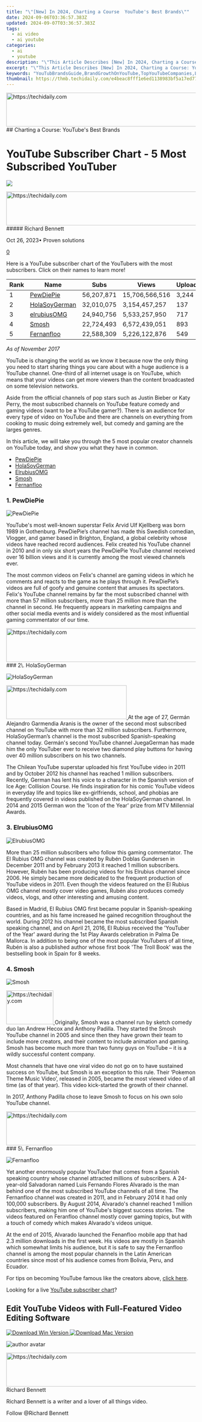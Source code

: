 ```yaml
---
title: "\"[New] In 2024, Charting a Course  YouTube's Best Brands\""
date: 2024-09-06T03:36:57.383Z
updated: 2024-09-07T03:36:57.383Z
tags:
  - ai video
  - ai youtube
categories:
  - ai
  - youtube
description: "\"This Article Describes [New] In 2024, Charting a Course: YouTube's Best Brands\""
excerpt: "\"This Article Describes [New] In 2024, Charting a Course: YouTube's Best Brands\""
keywords: "YouTubBrandsGuide,BrandGrowthOnYouTube,TopYouTubeCompanies,LeadingYouTubeEntities,SuccessfulYouTubeVids,YouTubeBrandChart,BrandsThrivingYouTube"
thumbnail: https://thmb.techidaily.com/e4beac8fff1e6ed1138983bf5a17ed77a249b1784cd0b6ce36cdaf1016dc1bb5.png
---
```


<!-- affiliate ads begin -->
<a href="https://bluettius.sjv.io/c/5597632/2139123/17108" target="_top" id="2139123">
  <img src="//a.impactradius-go.com/display-ad/17108-2139123" border="0" alt="https://techidaily.com" width="728" height="90"/>
</a>
<img height="0" width="0" src="https://bluettius.sjv.io/i/5597632/2139123/17108" style="position:absolute;visibility:hidden;" border="0" />
<!-- affiliate ads end -->
## Charting a Course: YouTube's Best Brands

# YouTube Subscriber Chart - 5 Most Subscribed YouTuber

![](https://images.wondershare.com/filmora/article-images/richard-bennett.jpg)

<!-- affiliate ads begin -->
<a href="https://ephamedtechinc.pxf.io/c/5597632/2136613/26400" target="_top" id="2136613">
  <img src="//a.impactradius-go.com/display-ad/26400-2136613" border="0" alt="https://techidaily.com" width="728" height="90"/>
</a>
<img height="0" width="0" src="https://ephamedtechinc.pxf.io/i/5597632/2136613/26400" style="position:absolute;visibility:hidden;" border="0" />
<!-- affiliate ads end -->
##### Richard Bennett

 Oct 26, 2023• Proven solutions

[0](#commentsBoxSeoTemplate)

Here is a YouTube subscriber chart of the YouTubers with the most subscribers. Click on their names to learn more!

 | Rank | Name                   | Subs       | Views          | Uploads |
| ---- | ---------------------- | ---------- | -------------- | ------- |
| 1    | [PewDiePie](#pew)      | 56,207,871 | 15,706,566,516 | 3,244   |
| 2    | [HolaSoyGerman](#hola) | 32,010,075 | 3,154,457,257  | 137     |
| 3    | [elrubiusOMG](#elru)   | 24,940,756 | 5,533,257,950  | 717     |
| 4    | [Smosh](#smosh)        | 22,724,493 | 6,572,439,051  | 893     |
| 5    | [Fernanfloo](#fern)    | 22,588,309 | 5,226,122,876  | 549     |

 _As of November 2017_

 YouTube is changing the world as we know it because now the only thing you need to start sharing things you care about with a huge audience is a YouTube channel. One-third of all internet usage is on YouTube, which means that your videos can get more viewers than the content broadcasted on some television networks.

Aside from the official channels of pop stars such as Justin Bieber or Katy Perry, the most subscribed channels on YouTube feature comedy and gaming videos (want to be a YouTube gamer?). There is an audience for every type of video on YouTube and there are channels on everything from cooking to music doing extremely well, but comedy and gaming are the larges genres.

In this article, we will take you through the 5 most popular creator channels on YouTube today, and show you what they have in common.

* [PewDiePie](#pew)
* [HolaSoyGerman](#hola)
* [ElrubiusOMG](#elru)
* [Smosh](#smosh)
* [Fernanfloo](#fern)

### 1\.  PewDiePie

![PewDiePie](https://images.wondershare.com/filmora/article-images/pew-die-pie.jpg)

YouTube's most well-known superstar Felix Arvid Ulf Kjellberg was born 1989 in Gothenburg. PewDiePie’s channel has made this Swedish comedian, Vlogger, and gamer based in Brighton, England, a global celebrity whose videos have reached record audiences. Felix created his YouTube channel in 2010 and in only six short years the PewDiePie YouTube channel received over 16 billion views and it is currently among the most viewed channels ever.

The most common videos on Felix's channel are gaming videos in which he comments and reacts to the game as he plays through it. PewDiePie’s videos are full of goofy and genuine content that amuses its spectators. Felix's YouTube channel remains by far the most subscribed channel with more than 57 million subscribers, more than 25 million more than the channel in second. He frequently appears in marketing campaigns and other social media events and is widely considered as the most influential gaming commentator of our time.

<!-- affiliate ads begin -->
<a href="https://ephamedtechinc.pxf.io/c/5597632/2137226/26400" target="_top" id="2137226">
  <img src="//a.impactradius-go.com/display-ad/26400-2137226" border="0" alt="https://techidaily.com" width="728" height="90"/>
</a>
<img height="0" width="0" src="https://ephamedtechinc.pxf.io/i/5597632/2137226/26400" style="position:absolute;visibility:hidden;" border="0" />
<!-- affiliate ads end -->
###  2\.  HolaSoyGerman

![HolaSoyGerman](https://images.wondershare.com/filmora/article-images/hola-soy-german.jpg)

<!-- affiliate ads begin -->
<a href="https://25home.pxf.io/c/5597632/2123479/16836" target="_top" id="2123479">
  <img src="//a.impactradius-go.com/display-ad/16836-2123479" border="0" alt="https://techidaily.com" width="320" height="90"/>
</a>
<img height="0" width="0" src="https://25home.pxf.io/i/5597632/2123479/16836" style="position:absolute;visibility:hidden;" border="0" />
<!-- affiliate ads end -->
At the age of 27, Germán Alejandro Garmendia Aranis is the owner of the second most subscribed channel on YouTube with more than 32 million subscribers. Furthermore, HolaSoyGerman’s channel is the most subscribed Spanish-speaking channel today. Germán's second YouTube channel JuegaGerman has made him the only YouTuber ever to receive two diamond play buttons for having over 40 million subscribers on his two channels.

The Chilean YouTube superstar uploaded his first YouTube video in 2011 and by October 2012 his channel has reached 1 million subscribers. Recently, German has lent his voice to a character in the Spanish version of Ice Age: Collision Course. He finds inspiration for his comic YouTube videos in everyday life and topics like ex-girlfriends, school, and phobias are frequently covered in videos published on the HolaSoyGerman channel. In 2014 and 2015 German won the 'Icon of the Year' prize from MTV Millennial Awards.

###  3\.  ElrubiusOMG

![ElrubiusOMG](https://images.wondershare.com/filmora/article-images/elrubius-omg.jpg)

More than 25 million subscribers who follow this gaming commentator. The El Rubius OMG channel was created by Rubén Doblas Gundersen in December 2011 and by February 2013 it reached 1 million subscribers. However, Rubén has been producing videos for his Elrubius channel since 2006\. He simply became more dedicated to the frequent production of YouTube videos in 2011\. Even though the videos featured on the El Rubius OMG channel mostly cover video games, Rubén also produces comedy videos, vlogs, and other interesting and amusing content.

Based in Madrid, El Rubius OMG first became popular in Spanish-speaking countries, and as his fame increased he gained recognition throughout the world. During 2012 his channel became the most subscribed Spanish speaking channel, and on April 21, 2016, El Rubius received the 'YouTuber of the Year' award during the 1st Play Awards celebration in Palma De Mallorca. In addition to being one of the most popular YouTubers of all time, Rubén is also a published author whose first book 'The Troll Book' was the bestselling book in Spain for 8 weeks.

###  4\.  Smosh

![Smosh](https://images.wondershare.com/filmora/article-images/smosh.jpg)

<!-- affiliate ads begin -->
<a href="https://25home.pxf.io/c/5597632/2123468/16836" target="_top" id="2123468">
  <img src="//a.impactradius-go.com/display-ad/16836-2123468" border="0" alt="https://techidaily.com" width="125" height="90"/>
</a>
<img height="0" width="0" src="https://25home.pxf.io/i/5597632/2123468/16836" style="position:absolute;visibility:hidden;" border="0" />
<!-- affiliate ads end -->
Originally, Smosh was a channel run by sketch comedy duo Ian Andrew Hecox and Anthony Padilla. They started the Smosh YouTube channel in 2005 and since then they have grown their team to include more creators, and their content to include animation and gaming. Smosh has become much more than two funny guys on YouTube – it is a wildly successful content company.

Most channels that have one viral video do not go on to have sustained success on YouTube, but Smosh is an exception to this rule. Their ‘Pokemon Theme Music Video’, released in 2005, became the most viewed video of all time (as of that year). This video kick-started the growth of their channel.

In 2017, Anthony Padilla chose to leave Smosh to focus on his own solo YouTube channel.

<!-- affiliate ads begin -->
<a href="https://ephamedtechinc.pxf.io/c/5597632/2136617/26400" target="_top" id="2136617">
  <img src="//a.impactradius-go.com/display-ad/26400-2136617" border="0" alt="https://techidaily.com" width="728" height="90"/>
</a>
<img height="0" width="0" src="https://ephamedtechinc.pxf.io/i/5597632/2136617/26400" style="position:absolute;visibility:hidden;" border="0" />
<!-- affiliate ads end -->
### 5\.  Fernanfloo

![Fernanfloo](https://images.wondershare.com/filmora/article-images/fernan-floo.jpg)

Yet another enormously popular YouTuber that comes from a Spanish speaking country whose channel attracted millions of subscribers. A 24-year-old Salvadoran named Luis Fernando Flores Alvarado is the man behind one of the most subscribed YouTube channels of all time. The Fernanfloo channel was created in 2011, and in February 2014 it had only 100,000 subscribers. By August 2014, Alvarado's channel reached 1 million subscribers, making him one of YouTube's biggest success stories. The videos featured on Feranfloo channel mostly cover gaming topics, but with a touch of comedy which makes Alvarado's videos unique.

At the end of 2015, Alvarado launched the Fenanfloo mobile app that had 2.3 million downloads in the first week. His videos are mostly in Spanish which somewhat limits his audience, but it is safe to say the Fernanfloo channel is among the most popular channels in the Latin American countries since most of his audience comes from Bolivia, Peru, and Ecuador.

 For tips on becoming YouTube famous like the creators above, [click here](https://tools.techidaily.com/wondershare/filmora/download/).

Looking for a live [YouTube subscriber chart](https://tools.techidaily.com/wondershare/filmora/download/)?

## Edit YouTube Videos with Full-Featured Video Editing Software

[![Download Win Version](https://images.wondershare.com/filmora/guide/download-btn-win.jpg) ](https://tools.techidaily.com/wondershare/filmora/download/) [![Download Mac Version](https://images.wondershare.com/filmora/guide/download-btn-mac.jpg) ](https://tools.techidaily.com/wondershare/filmora/download/)

![author avatar](https://images.wondershare.com/filmora/article-images/richard-bennett.jpg)

<!-- affiliate ads begin -->
<a href="https://ephamedtechinc.pxf.io/c/5597632/2120867/26400?prodsku=mars" target="_top" id="2120867">
  <img src="//a.impactradius-go.com/display-ad/26400-2120867" border="0" alt="https://techidaily.com" width="728" height="90"/>
</a>
<img height="0" width="0" src="https://ephamedtechinc.pxf.io/i/5597632/2120867/26400?prodsku=mars" style="position:absolute;visibility:hidden;" border="0" />
<!-- affiliate ads end -->
Richard Bennett

Richard Bennett is a writer and a lover of all things video.

Follow @Richard Bennett


<ins class="adsbygoogle"
     style="display:block"
     data-ad-format="autorelaxed"
     data-ad-client="ca-pub-7571918770474297"
     data-ad-slot="1223367746"></ins>



<ins class="adsbygoogle"
     style="display:block"
     data-ad-client="ca-pub-7571918770474297"
     data-ad-slot="8358498916"
     data-ad-format="auto"
     data-full-width-responsive="true"></ins>


